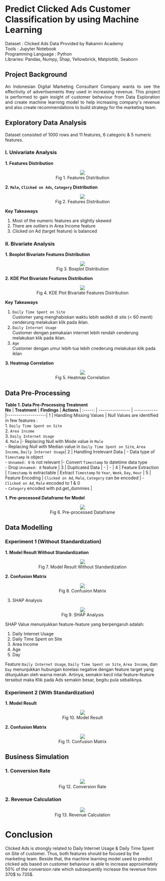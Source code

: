 # Predict Clicked Ads Customer Classification by using Machine Learning


Dataset : Clicked Ads Data Provided by Rakamin Academy 
<br>
Tools : Jupyter Notebook 
<br>
Programming Language : Python
<br>
Libraries: Pandas, Numpy, Shap, Yellowbrick, Matplotlib, Seaborn
<br>

## Project Background
<div align="justify">  An Indonesian Digital Marketing Consultant Company wants to see the effectivity of advertisements they used in increasing revenue. This project is performed to gain insight of customer behaviour from Data Exploration and create machine learning model to help increasing company's revenue and also create recommendations to build strategy for the marketing team. </div>

## Exploratory Data Analysis
Dataset consisted of 1000 rows and 11 features, 6 categoric & 5 numeric features.

### I. Univariate Analysis
**1. Features Distribution**
<p align="center">
  <img src= "https://github.com/jedijm/Predict-Clicked-Ads-Customer-Classification/blob/main/asset/histplot.png"> <br>
Fig 1. Features Distribution
</p>

**2. `Male`, `Clicked on Ads`, `Category` Distribution**
<p align="center">
  <img src= "https://github.com/jedijm/Predict-Clicked-Ads-Customer-Classification/blob/main/asset/category.png"> <br>
Fig 2. Features Distribution
</p>

**Key Takeaways** <br>
1. Most of the numeric features are slightly skewed <br>
2. There are outliers in Area Income feature <br>
3. Clicked on Ad (target feature) is balanced <br>

### II. Bivariate Analysis
**1. Boxplot Bivariate Features Distribution**
<p align="center">
  <img src= "https://github.com/jedijm/Predict-Clicked-Ads-Customer-Classification/blob/main/asset/boxplot_bivariate.png"> <br>
Fig 3. Boxplot Distribution
</p>

**2. KDE Plot Bivariate Features Distribution**
<p align="center">
  <img src= "https://github.com/jedijm/Predict-Clicked-Ads-Customer-Classification/blob/main/asset/kdeplot.png"> <br>
Fig 4. KDE Plot Bivariate Features Distribution
</p>

**Key Takeaways** <br>
1. `Daily Time Spent on Site` <br>
Customer yang menghabiskan waktu lebih sedikit di site (< 60 menit) cenderung melakukan klik pada iklan. <br>
2. `Daily Internet Usage` <br>
Customer dengan pemakaian internet lebih rendah cenderung melakukan klik pada iklan. <br>
3. `Age` <br>
Customer dengan umur lebih tua lebih cnederung melakukan klik pada iklan <br>

**3. Heatmap Correlation**
<p align="center">
  <img src= "https://github.com/jedijm/Predict-Clicked-Ads-Customer-Classification/blob/main/asset/heatmap.png"> <br>
Fig 5. Heatmap Correlation
</p>

## Data Pre-Processing

**Table 1. Data Pre-Processing Treatment** <br>
**No**  |     **Treatment**      |    **Findings**     |    **Actions**     |
:-----: |    ----------------    |    ------------     |--------------------|
1 |   Handling Missing Values    |    Null Values are identified in few features : <br> 1. `Daily Time Spent on Site` <br> 2. `Area Income` <br> 3. `Daily Internet Usage` <br> 4. `Male`    |- Replacing Null with Mode value in `Male` <br> - Replacing Null with Median value in `Daily Time Spent on Site`, `Area Income`, `Daily Internet Usage`|
2 |   Handling Irrelevant Data     |    - Data type of `Timestamp` is object <br> - `Unnamed: 0` is not relevant |- Convert `Timestamp` to datetime data type <br> - Drop `Unnamed: 0` feature |
3 |    Duplicated Data    | - | - |
4 |  Feature Extraction | `Timestamp` is extractable | Extract `Timestamp` to `Year`, `Week`, `Day`, `Hour` |
5 | Feature Encoding | `Clicked on Ad`, `Male`, `Category` can be encoded | - `Clicked on Ad`, `Male` encoded to 1 & 0 <br> - `Category` encoded with pd.get_dummies |

**1. Pre-processed Dataframe for Model**
<p align="center">
  <img src= "https://github.com/jedijm/Predict-Clicked-Ads-Customer-Classification/blob/main/asset/df_model.png"> <br>
Fig 6. Pre-processed Dataframe
</p>

## Data Modelling
 
### Experiment 1 (Without Standardization)

**1. Model Result Without Standardization**
<p align="center">
  <img src= "https://github.com/jedijm/Predict-Clicked-Ads-Customer-Classification/blob/main/asset/without_stand.png"> <br>
Fig 7. Model Result Without Standardization
</p>

**2. Confusion Matrix**
<p align="center">
  <img src= "https://github.com/jedijm/Predict-Clicked-Ads-Customer-Classification/blob/main/asset/matrix_unstandardized.png"> <br>
Fig 8. Confusion Matrix
</p>

3. SHAP Analysis
<p align="center">
  <img src= "https://github.com/jedijm/Predict-Clicked-Ads-Customer-Classification/blob/main/asset/shap.png"> <br>
Fig 9. SHAP Analysis
</p>

SHAP Value menunjukkan feature-feature yang berpengaruh adalah: <br>
1. Daily Internet Usage <br>
2. Daily Time Spent on Site <br>
3. Area Income <br>
4. Age <br>
5. Day <br>

Feature `Daily Internet Usage`, `Daily Time Spent on Site`, `Area Income`, dan `Day` menunjukkan hubungan korelasi negative dengan feature target yang ditunjukkan oleh warna merah. Artinya, semakin kecil nilai feature-feature tersebut maka Klik pada Ads semakin besar, begitu pula sebaliknya.

### Experiment 2 (With Standardization)
**1. Model Result**
<p align="center">
  <img src= "https://github.com/jedijm/Predict-Clicked-Ads-Customer-Classification/blob/main/asset/standardized.png"> <br>
Fig 10. Model Result
</p>

**2. Confusion Matrix**
<p align="center">
  <img src= "https://github.com/jedijm/Predict-Clicked-Ads-Customer-Classification/blob/main/asset/matrix_stand.png"> <br>
Fig 11. Confusion Matrix
</p>

## Business Simulation
### 1. Conversion Rate
<p align="center">
  <img src= "https://github.com/jedijm/Predict-Clicked-Ads-Customer-Classification/blob/main/asset/crt.png"> <br>
Fig 12. Conversion Rate
</p>

### 2. Revenue Calculation
<p align="center">
  <img src= "https://github.com/jedijm/Predict-Clicked-Ads-Customer-Classification/blob/main/asset/revenue.png"> <br>
Fig 13. Revenue Calculation
</p>

# Conclusion
Clicked Ads is strongly related to Daily Internet Usage & Daily Time Spent on Site of customer. Thus, both features should be focused by the marketing team. Beside that, the machine learning model used to predict clicked ads based on customer behaviour is able to increase approximately 50% of the conversion rate which subsequently increase the revenue from 370$ to 735$.
